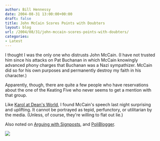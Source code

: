 ```yaml
---
author: Bill Hennessy
date: 2004-08-31 13:00:00+00:00
draft: false
title: John McCain Scores Points with Doubters
layout: blog
url: /2004/08/31/john-mccain-scores-points-with-doubters/
categories:
- Latest
---
```


I thought I was the only one who distrusts John McCain. (I have not trusted him since his attacks on Pat Buchanan in which McCain knowingly advanced phony charges that Buchanan was a Nazi sympathizer. McCain did so for his own purposes and permanently destroy my faith in his character.)




Apparently, though, there are quite a few people who have reservations about the one of the Keating Five who never seems to get a mention with that group.




Like [Karol at Dean's World](https://www.deanesmay.com/posts/1093919614.shtml), I found McCain's speech last night surprising and uplifting. It cannot be portrayed as tepid, perfunctory, or utilitarian by the media. (Unless, of course, they're willing to flat out lie.)




Also noted on [Arguing with Signposts](https://https://arguewithsigns.net/mt/mt-tb.cgi/2140), and [PoliBlogger](https://www.poliblogger.com/).

![](https://blog.billhennessy.com/aggbug.aspx?PostID=598)

